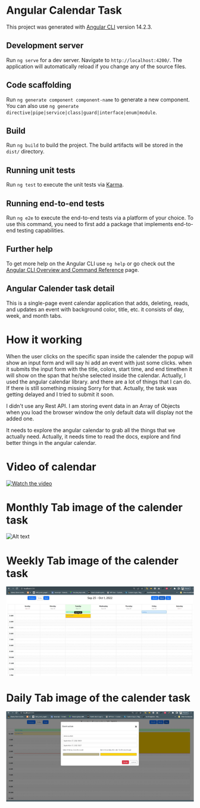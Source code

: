 # Angular Calendar Task

This project was generated with [Angular CLI](https://github.com/angular/angular-cli) version 14.2.3.

## Development server

Run `ng serve` for a dev server. Navigate to `http://localhost:4200/`. The application will automatically reload if you change any of the source files.

## Code scaffolding

Run `ng generate component component-name` to generate a new component. You can also use `ng generate directive|pipe|service|class|guard|interface|enum|module`.

## Build

Run `ng build` to build the project. The build artifacts will be stored in the `dist/` directory.

## Running unit tests

Run `ng test` to execute the unit tests via [Karma](https://karma-runner.github.io).

## Running end-to-end tests

Run `ng e2e` to execute the end-to-end tests via a platform of your choice. To use this command, you need to first add a package that implements end-to-end testing capabilities.

## Further help

To get more help on the Angular CLI use `ng help` or go check out the [Angular CLI Overview and Command Reference](https://angular.io/cli) page.

## Angular Calender task detail 
This is a single-page event calendar application that adds, deleting, reads, and updates an event with background color, title, etc.
it consists of day, week, and month tabs.


# How it working

When the user clicks on the specific span inside the calender the popup will show an input form and will say hi add an event with just some clicks.
when it submits the input form with the title, colors, start time, and end timethen it will show on the span that he/she selected inside the calendar.
Actually, I used the angular calendar library. and there are a lot of things that I can do. If there is still something missing Sorry for that. Actually, the task was getting delayed and I tried to submit it soon. 

I didn't use any Rest API. I am storing event data in an Array of Objects when you load the browser window the only default data will display not the added one.

It needs to explore the angular calendar to grab all the things that we actually need.
Actually, it needs time to read the docs, explore and find better things in the angular calendar.


# Video of calendar 

 [![Watch the video](https://github.com/hikmat12345/Angular-Calender-Task-/blob/main/src/calender.JPG)](https://github.com/hikmat12345/Angular-Calender-Task-/blob/main/src/angular-calendar-task.mp4)
 
 # Monthly Tab image of the calender task

![Alt text](https://github.com/hikmat12345/Angular-Calender-Task-/blob/main/src/calender.JPG "Mothly Calender Tab Image")


# Weekly Tab image of the calender task

![Alt text](https://github.com/hikmat12345/Angular-Calendar-Task-/blob/main/src/weekly.JPG "Weekly Calender Tab Image")


# Daily Tab image of the calender task

![Alt text](https://github.com/hikmat12345/Angular-Calendar-Task-/blob/main/src/monthly.JPG "Daily Calender Tab Image")

